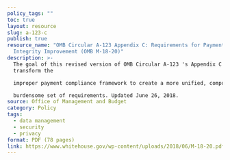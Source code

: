 ```yaml
---
policy_tags: ""
toc: true
layout: resource
slug: a-123-c
publish: true
resource_name: "OMB Circular A-123 Appendix C: Requirements for Payment
  Integrity Improvement (OMB M-18-20)"
description: >-
  The goal of this revised version of OMB Circular A-123 's Appendix C is to
  transform the

  improper payment compliance framework to create a more unified, comprehensive, and less

  burdensome set of requirements. Updated June 26, 2018.
source: Office of Management and Budget
category: Policy
tags:
  - data management
  - security
  - privacy
format: PDF (78 pages)
link: https://www.whitehouse.gov/wp-content/uploads/2018/06/M-18-20.pdf
---
```

